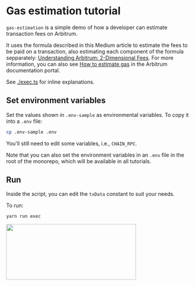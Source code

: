 # Gas estimation tutorial

`gas-estimation` is a simple demo of how a developer can estimate transaction fees on Arbitrum.

It uses the formula described in this Medium article to estimate the fees to be paid on a transaction, also estimating each component of the formula sepparately: [Understanding Arbitrum: 2-Dimensional Fees](https://medium.com/offchainlabs/understanding-arbitrum-2-dimensional-fees-fd1d582596c9). For more information, you can also see [How to estimate gas](https://docs.arbitrum.io/build-decentralized-apps/how-to-estimate-gas) in the Arbitrum documentation portal.

See [./exec.ts](./scripts/exec.ts) for inline explanations.

## Set environment variables

Set the values shown in `.env-sample` as environmental variables. To copy it into a `.env` file:

```bash
cp .env-sample .env
```

You'll still need to edit some variables, i.e., `CHAIN_RPC`.

Note that you can also set the environment variables in an `.env` file in the root of the monorepo, which will be available in all tutorials.

## Run

Inside the script, you can edit the `txData` constant to suit your needs.

To run:

```
yarn run exec
```

<p align="left">
  <img width="350" height="150" src= "../../assets/logo.svg" />
</p>